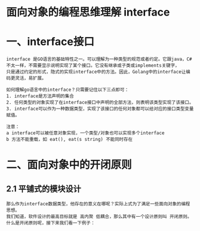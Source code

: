 # 面向对象的编程思维理解 interface
# 一、interface接口   
```text
interface 是GO语言的基础特性之一。可以理解为一种类型的规范或者约定。它跟java，C#不太一样，不需要显示说明实现了某个接口。它没有继承或子类或implements关键字，
只是通过约定的形式，隐式的实现interface中的方法。因此，Golang中的interface让编码更灵活，易扩展。

如何理解go语言中的interface？只需要记住以下三点即可：
1. interface是方法声明的集合
2. 任何类型的对象实现了在interface接口中声明的全部方法，则表明该类型实现了该接口。
3. interface可以作为一种数据类型，实现了该接口的任何对象都可以给对应的接口类型变量赋值。

注意：
a interface可以被任意对象实现，一个类型/对象也可以实现多个interface
b 方法不能重载，如 eat(), eat(s string) 不能同时存在   
```
# 二、面向对象中的开闭原则
## 2.1 平铺式的模块设计   
```text
那么作为interface数据类型，他存在的意义在哪呢？实际上式为了满足一些面向对象的编程思想。
我们知道，软件设计的最高目标就是 高内聚 低耦合，那么其中有一个设计原则叫 开闭原则。
什么是开闭原则呢，接下来我们看一下例子： 
```




